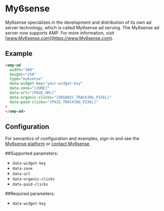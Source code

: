 <!---
Copyright 2015 The AMP HTML Authors. All Rights Reserved.

Licensed under the Apache License, Version 2.0 (the "License");
you may not use this file except in compliance with the License.
You may obtain a copy of the License at

      http://www.apache.org/licenses/LICENSE-2.0

Unless required by applicable law or agreed to in writing, software
distributed under the License is distributed on an "AS-IS" BASIS,
WITHOUT WARRANTIES OR CONDITIONS OF ANY KIND, either express or implied.
See the License for the specific language governing permissions and
limitations under the License.
-->

# My6sense

My6sense specializes in the development and distribution of its own ad server technology, which is called My6sense ad serving. The My6sense ad server now supports AMP.
For more information, visit [www.My6sense.com](https://www.My6sense.com).

## Example

```html
<amp-ad
  width="300"
  height="250"
  type="my6sense"
  data-widget-key="your-widget-key"
  data-zone="[ZONE]"
  data-url="[PAGE_URL]"
  data-organic-clicks="[ORGANIC_TRACKING_PIXEL]"
  data-paid-clicks="[PAID_TRACKING_PIXEL]"
>
</amp-ad>
```

## Configuration

For semantics of configuration and examples, sign-in and see the [My6sense platform](https://my6sense.com/platform/) or [contact My6sense](https://my6sense.com/contact/).

##Supported parameters:

- `data-widget-key`
- `data-zone`
- `data-url`
- `data-organic-clicks`
- `data-paid-clicks`

##Required parameters:

- `data-widget-key`
